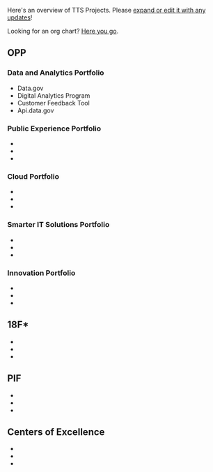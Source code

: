 
Here's an overview of TTS Projects.  Please [expand or edit it with any updates](https://github.com/18F/meta/edit/18f-pages/projects/tts-work-snapshot.md)!   

Looking for an org chart?  [Here you go](https://docs.google.com/presentation/d/13KE5bpxVeS2xLXX9cwMz-hz5VTW9W3XL4-my15WV_uM/edit#slide=id.g1c9ede9b5b_0_183).  


## OPP

### Data and Analytics Portfolio

* Data.gov
* Digital Analytics Program
* Customer Feedback Tool
* Api.data.gov

### Public Experience Portfolio

* 
* 
* 

### Cloud Portfolio

* 
* 
* 


### Smarter IT Solutions Portfolio

* 
* 
* 


### Innovation Portfolio


* 
* 
* 


## 18F* 

* 
* 
* 

## PIF

* 
* 
* 

## Centers of Excellence

* 
* 
* 
